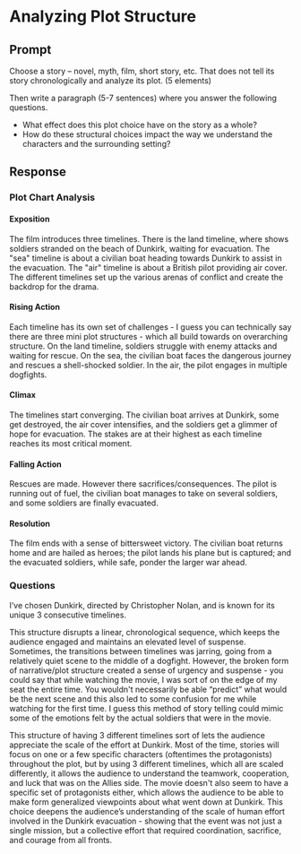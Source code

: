 # Analyzing Plot Structure

## Prompt

Choose a story – novel, myth, film, short story, etc. That does not tell its story chronologically and analyze its
plot. (5 elements)

Then write a paragraph (5-7 sentences) where you answer the following questions.

- What effect does this plot choice have on the story as a whole?
- How do these structural choices impact the way we understand the characters and the surrounding setting?

## Response

### Plot Chart Analysis

#### Exposition

The film introduces three timelines. There is the land timeline, where shows soldiers stranded on the beach of Dunkirk,
waiting for evacuation. The "sea" timeline is about a civilian boat heading towards Dunkirk to assist in the evacuation.
The "air" timeline is about a British pilot providing air cover. The different timelines set up the various arenas of
conflict and create the backdrop for the drama.

#### Rising Action

Each timeline has its own set of challenges - I guess you can technically say there are three mini plot structures -
which all build towards on overarching structure. On the land timeline, soldiers struggle with enemy attacks and waiting
for rescue. On the sea, the civilian boat faces the dangerous journey and rescues a shell-shocked soldier. In the air,
the pilot engages in multiple dogfights.

#### Climax

The timelines start converging. The civilian boat arrives at Dunkirk, some get destroyed, the air cover intensifies, and
the soldiers get a glimmer of hope for evacuation. The stakes are at their highest as each timeline reaches its most
critical moment.

#### Falling Action

Rescues are made. However there sacrifices/consequences. The pilot is running out of fuel, the civilian boat manages to
take on several soldiers, and some soldiers are finally evacuated.

#### Resolution

The film ends with a sense of bittersweet victory. The civilian boat returns home and are hailed as heroes; the pilot
lands his plane but is captured; and the evacuated soldiers, while safe, ponder the larger war ahead.

### Questions

I’ve chosen Dunkirk, directed by Christopher Nolan, and is known for its unique 3 consecutive timelines.

This structure disrupts a linear, chronological sequence, which keeps the audience engaged and maintains an elevated
level of suspense. Sometimes, the transitions between timelines was jarring, going from a relatively quiet scene to the
middle of a dogfight. However, the broken form of narrative/plot structure created a sense of urgency and suspense - you
could say that while watching the movie, I was sort of on the edge of my seat the entire time. You wouldn't necessarily
be able “predict” what would be the next scene and this also led to some confusion for me while watching for the first
time. I guess this method of story telling could mimic some of the emotions felt by the actual soldiers that were in the
movie.

This structure of having 3 different timelines sort of lets the audience appreciate the scale of the effort at Dunkirk.
Most of the time, stories will focus on one or a few specific characters (oftentimes the protagonists) throughout the
plot, but by using 3 different timelines, which all are scaled differently, it allows the audience to understand the
teamwork, cooperation, and luck that was on the Allies side. The movie doesn't also seem to have a specific set of
protagonists either, which allows the audience to be able to make form generalized viewpoints about what went down at
Dunkirk. This choice deepens the audience’s understanding of the scale of human effort involved in the Dunkirk
evacuation - showing that the event was not just a single mission, but a collective effort that required coordination,
sacrifice, and courage from all fronts.